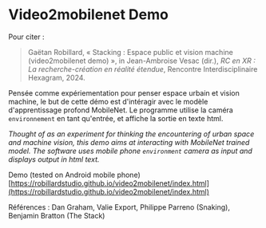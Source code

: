 # Video2mobilenet Demo

Pour citer :

> Gaëtan Robillard, « Stacking : Espace public et vision machine (video2mobilenet demo) », in Jean-Ambroise Vesac (dir.), *RC en XR : La recherche-création en réalité étendue*, Rencontre Interdisciplinaire Hexagram, 2024.

Pensée comme expériementation pour penser espace urbain et vision machine, le but de cette démo est d'intéragir avec le modèle d'apprentissage profond MobileNet. Le programme utilise la caméra `environnement` en tant qu'entrée, et affiche la sortie en texte html.

*Thought of as an experiment for thinking the encountering of urban space and machine vision, this demo aims at interacting with MobileNet trained model. The software uses mobile phone `environment` camera as input and displays output in html text.*

Demo (tested on Android mobile phone) [https://robillardstudio.github.io/video2mobilenet/index.html](https://robillardstudio.github.io/video2mobilenet/index.html)

Références : Dan Graham, Valie Export, Philippe Parreno (Snaking), Benjamin Bratton (The Stack)
